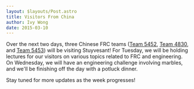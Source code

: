 ```yaml
---
layout: $layouts/Post.astro
title: Visitors From China
author: Ivy Wong
date: 2015-03-10
---
```

Over the next two days, three Chinese FRC teams ([Team 5452](http://www.thebluealliance.com/team/5452), [Team 4830](http://www.thebluealliance.com/team/4830), and [Team 5453](http://www.thebluealliance.com/team/5453)) will be visiting Stuyvesant! For Tuesday, we will be holding lectures for our visitors on various topics related to FRC and engineering. On Wednesday, we will have an engineering challenge involving marbles, and we'll be finishing off the day with a potluck dinner. 

Stay tuned for more updates as the week progresses!
